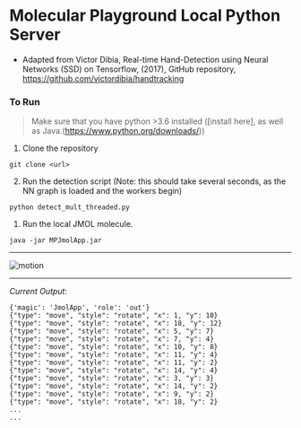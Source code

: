 # Molecular Playground Local Python Server

- Adapted from Victor Dibia, Real-time Hand-Detection using Neural Networks (SSD) on Tensorflow, (2017), GitHub repository, https://github.com/victordibia/handtracking

### To Run

> Make sure that you have python >3.6 installed ([install here], as well as Java.(https://www.python.org/downloads/))

1.  Clone the repository

`git clone <url>`

2. Run the detection script (Note: this should take several seconds, as the NN graph is loaded and the workers begin)


`python detect_mult_threaded.py`

1. Run the local JMOL molecule.

`java -jar MPJmolApp.jar`

---
![motion](assets/motion.gif)

---

*Current Output:*

```(javascript)
{'magic': 'JmolApp', 'role': 'out'}
{"type": "move", "style": "rotate", "x": 1, "y": 10}
{"type": "move", "style": "rotate", "x": 18, "y": 12}
{"type": "move", "style": "rotate", "x": 5, "y": 7}
{"type": "move", "style": "rotate", "x": 7, "y": 4}
{"type": "move", "style": "rotate", "x": 10, "y": 8}
{"type": "move", "style": "rotate", "x": 11, "y": 4}
{"type": "move", "style": "rotate", "x": 11, "y": 2}
{"type": "move", "style": "rotate", "x": 14, "y": 4}
{"type": "move", "style": "rotate", "x": 3, "y": 3}
{"type": "move", "style": "rotate", "x": 14, "y": 2}
{"type": "move", "style": "rotate", "x": 9, "y": 2}
{"type": "move", "style": "rotate", "x": 18, "y": 2}
...
...
```
